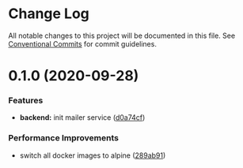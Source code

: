 # Change Log

All notable changes to this project will be documented in this file.
See [Conventional Commits](https://conventionalcommits.org) for commit guidelines.

# 0.1.0 (2020-09-28)

### Features

- **backend:** init mailer service ([d0a74cf](https://github.com/Atlantis-Lab/serenity/commit/d0a74cfe468eb7320ea937d6f7ce2b730fe95913))

### Performance Improvements

- switch all docker images to alpine ([289ab91](https://github.com/Atlantis-Lab/serenity/commit/289ab911e1c66ba32e4a10a9e9b1f5dcc2307767))
